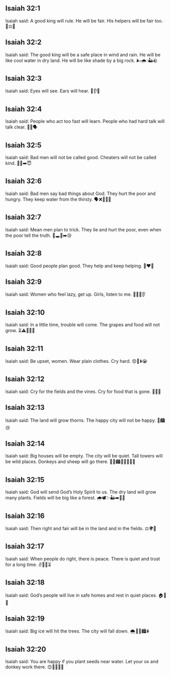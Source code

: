 ## Isaiah 32:1
Isaiah said: A good king will rule. He will be fair. His helpers will be fair too. 👑⚖️🙂
## Isaiah 32:2
Isaiah said: The good king will be a safe place in wind and rain. He will be like cool water in dry land. He will be like shade by a big rock. 🌬️🌧️💧🏜️🪨
## Isaiah 32:3
Isaiah said: Eyes will see. Ears will hear. 👀👂✨
## Isaiah 32:4
Isaiah said: People who act too fast will learn. People who had hard talk will talk clear. 🧠💡🗣️
## Isaiah 32:5
Isaiah said: Bad men will not be called good. Cheaters will not be called kind. 🚫😈➡️😇
## Isaiah 32:6
Isaiah said: Bad men say bad things about God. They hurt the poor and hungry. They keep water from the thirsty. 🗣️❌🙏🍞🚱
## Isaiah 32:7
Isaiah said: Mean men plan to trick. They lie and hurt the poor, even when the poor tell the truth. 🧠🕳️🤥➡️😢
## Isaiah 32:8
Isaiah said: Good people plan good. They help and keep helping. 🤝❤️🧺
## Isaiah 32:9
Isaiah said: Women who feel lazy, get up. Girls, listen to me. 🙋‍♀️📣👂
## Isaiah 32:10
Isaiah said: In a little time, trouble will come. The grapes and food will not grow. ⏳⚠️🍇❌🌾
## Isaiah 32:11
Isaiah said: Be upset, women. Wear plain clothes. Cry hard. 😟👗⬇️😭
## Isaiah 32:12
Isaiah said: Cry for the fields and the vines. Cry for food that is gone. 🌾🍇😭
## Isaiah 32:13
Isaiah said: The land will grow thorns. The happy city will not be happy. 🌵🏙️😢
## Isaiah 32:14
Isaiah said: Big houses will be empty. The city will be quiet. Tall towers will be wild places. Donkeys and sheep will go there. 🏰🚫🏙️🤫🗼🌿🐴🐑
## Isaiah 32:15
Isaiah said: God will send God’s Holy Spirit to us. The dry land will grow many plants. Fields will be big like a forest. 🌧️🕊️✨🏜️➡️🌼🌳
## Isaiah 32:16
Isaiah said: Then right and fair will be in the land and in the fields. ⚖️🌍🌾
## Isaiah 32:17
Isaiah said: When people do right, there is peace. There is quiet and trust for a long time. ✌️🤫🤝⏳
## Isaiah 32:18
Isaiah said: God’s people will live in safe homes and rest in quiet places. 🏠🛌😊
## Isaiah 32:19
Isaiah said: Big ice will hit the trees. The city will fall down. 🌨️🧊🌲🏙️⬇️
## Isaiah 32:20
Isaiah said: You are happy if you plant seeds near water. Let your ox and donkey work there. 😊🌱💧🐂🐴
